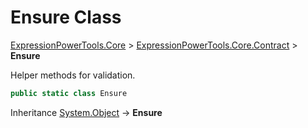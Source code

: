 ﻿# Ensure Class

[ExpressionPowerTools.Core](ExpressionPowerTools.Core.a.md) > [ExpressionPowerTools.Core.Contract](ExpressionPowerTools.Core.Contract.n.md) > **Ensure**

Helper methods for validation.

```csharp
public static class Ensure
```

Inheritance [System.Object](https://docs.microsoft.com/dotnet/api/system.object) → **Ensure**

